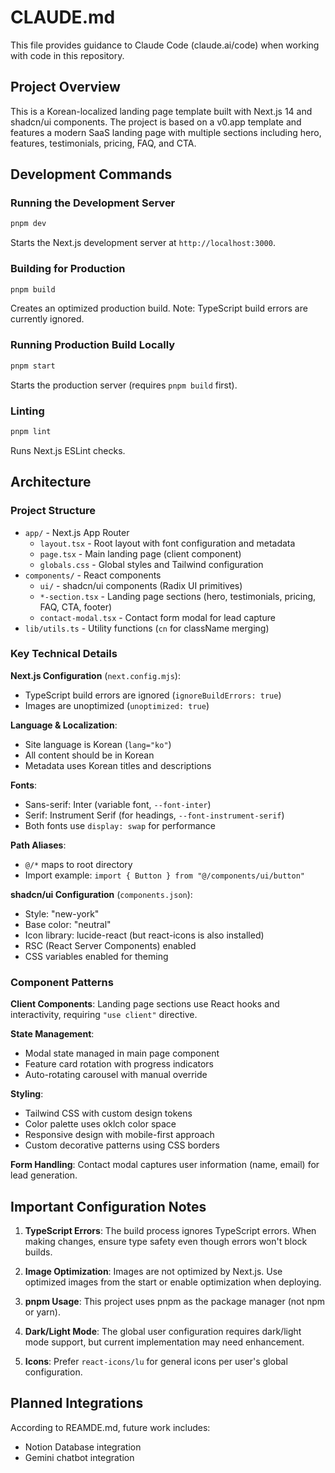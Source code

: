 # CLAUDE.md

This file provides guidance to Claude Code (claude.ai/code) when working with code in this repository.

## Project Overview

This is a Korean-localized landing page template built with Next.js 14 and shadcn/ui components. The project is based on a v0.app template and features a modern SaaS landing page with multiple sections including hero, features, testimonials, pricing, FAQ, and CTA.

## Development Commands

### Running the Development Server
```bash
pnpm dev
```
Starts the Next.js development server at `http://localhost:3000`.

### Building for Production
```bash
pnpm build
```
Creates an optimized production build. Note: TypeScript build errors are currently ignored.

### Running Production Build Locally
```bash
pnpm start
```
Starts the production server (requires `pnpm build` first).

### Linting
```bash
pnpm lint
```
Runs Next.js ESLint checks.

## Architecture

### Project Structure
- `app/` - Next.js App Router
  - `layout.tsx` - Root layout with font configuration and metadata
  - `page.tsx` - Main landing page (client component)
  - `globals.css` - Global styles and Tailwind configuration
- `components/` - React components
  - `ui/` - shadcn/ui components (Radix UI primitives)
  - `*-section.tsx` - Landing page sections (hero, testimonials, pricing, FAQ, CTA, footer)
  - `contact-modal.tsx` - Contact form modal for lead capture
- `lib/utils.ts` - Utility functions (`cn` for className merging)

### Key Technical Details

**Next.js Configuration** (`next.config.mjs`):
- TypeScript build errors are ignored (`ignoreBuildErrors: true`)
- Images are unoptimized (`unoptimized: true`)

**Language & Localization**:
- Site language is Korean (`lang="ko"`)
- All content should be in Korean
- Metadata uses Korean titles and descriptions

**Fonts**:
- Sans-serif: Inter (variable font, `--font-inter`)
- Serif: Instrument Serif (for headings, `--font-instrument-serif`)
- Both fonts use `display: swap` for performance

**Path Aliases**:
- `@/*` maps to root directory
- Import example: `import { Button } from "@/components/ui/button"`

**shadcn/ui Configuration** (`components.json`):
- Style: "new-york"
- Base color: "neutral"
- Icon library: lucide-react (but react-icons is also installed)
- RSC (React Server Components) enabled
- CSS variables enabled for theming

### Component Patterns

**Client Components**:
Landing page sections use React hooks and interactivity, requiring `"use client"` directive.

**State Management**:
- Modal state managed in main page component
- Feature card rotation with progress indicators
- Auto-rotating carousel with manual override

**Styling**:
- Tailwind CSS with custom design tokens
- Color palette uses oklch color space
- Responsive design with mobile-first approach
- Custom decorative patterns using CSS borders

**Form Handling**:
Contact modal captures user information (name, email) for lead generation.

## Important Configuration Notes

1. **TypeScript Errors**: The build process ignores TypeScript errors. When making changes, ensure type safety even though errors won't block builds.

2. **Image Optimization**: Images are not optimized by Next.js. Use optimized images from the start or enable optimization when deploying.

3. **pnpm Usage**: This project uses pnpm as the package manager (not npm or yarn).

4. **Dark/Light Mode**: The global user configuration requires dark/light mode support, but current implementation may need enhancement.

5. **Icons**: Prefer `react-icons/lu` for general icons per user's global configuration.

## Planned Integrations

According to REAMDE.md, future work includes:
- Notion Database integration
- Gemini chatbot integration

